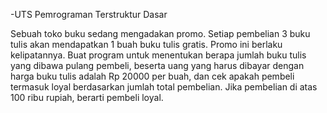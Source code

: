 -UTS Pemrograman Terstruktur Dasar

Sebuah toko buku sedang mengadakan promo. Setiap pembelian 3 buku tulis akan
mendapatkan 1 buah buku tulis gratis. Promo ini berlaku kelipatannya. Buat program untuk
menentukan berapa jumlah buku tulis yang dibawa pulang pembeli, beserta uang yang harus
dibayar dengan harga buku tulis adalah Rp 20000 per buah, dan cek apakah pembeli
termasuk loyal berdasarkan jumlah total pembelian. Jika pembelian di atas 100 ribu rupiah,
berarti pembeli loyal.
